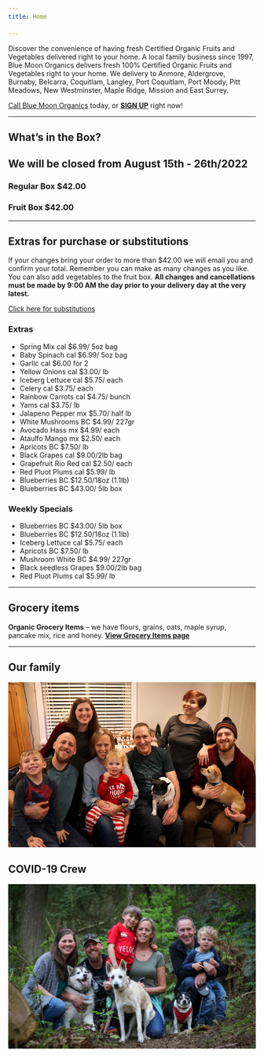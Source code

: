 ```yaml
---
title: Home

---
```

Discover the convenience of having fresh Certified Organic Fruits and Vegetables delivered right to your home. A local family business since 1997, Blue Moon Organics delivers fresh 100% Certified Organic Fruits and Vegetables right to your home. We delivery to Anmore, Aldergrove, Burnaby, Belcarra, Coquitlam, Langley, Port Coquitlam, Port Moody, Pitt Meadows, New Westminster, Maple Ridge, Mission and East Surrey.

[Call Blue Moon Organics](/contact) today, or [**SIGN UP**](/sign-up) right now!

***

## What’s in the Box?

## **We will be closed from**     **August  15th - 26th/2022**

### Regular Box $42.00

### Fruit Box $42.00

***

## Extras for purchase or substitutions

If your changes bring your order to more than $42.00 we will email you and confirm your total. Remember you can make as many changes as you like. You can also add vegetables to the fruit box. **All changes and cancellations must be made by 9:00 AM the day prior to your delivery day at the very latest.**

[Click here for substitutions](/substitutions "Click here for substitutions")

### Extras

* Spring Mix  cal   $6.99/ 5oz bag
* Baby Spinach cal   $6.99/ 5oz bag
* Garlic  cal   $6.00 for 2
* Yellow Onions  cal   $3.00/ lb
* Iceberg Lettuce  cal  $5.75/ each
* Celery  cal  $3.75/ each
* Rainbow Carrots  cal  $4.75/ bunch
* Yams  cal   $3.75/ lb
* Jalapeno Pepper  mx  $5.70/ half lb
* White Mushrooms BC  $4.99/ 227gr
* Avocado Hass mx  $4.99/ each
* Ataulfo Mango  mx  $2.50/ each
* Apricots  BC   $7.50/ lb
* Black Grapes cal  $9.00/2lb bag
* Grapefruit Rio Red  cal  $2.50/ each
* Red Pluot Plums  cal   $5.99/ lb
* Blueberries  BC   $12.50/18oz (1.1lb)
* Blueberries  BC  $43.00/ 5lb box

### Weekly Specials

* Blueberries BC  $43.00/ 5lb box
* Blueberries BC  $12.50/18oz (1.1lb)
* Iceberg Lettuce cal  $5.75/ each
* Apricots BC  $7.50/ lb
* Mushroom White BC  $4.99/ 227gr
* Black seedless Grapes $9.00/2lb bag
* Red Pluot Plums cal  $5.99/ lb

***

## Grocery items

**Organic Grocery Items** – we have flours, grains, oats, maple syrup, pancake mix, rice and honey. [**View Grocery Items page**](/groceries)

***

## Our family

![Our family.](./uploads/IMG_1376-copy.jpg "Our family")

## COVID-19 Crew

![COVID-19 crew.](./uploads/covid.jpg "COVID-19 crew")
